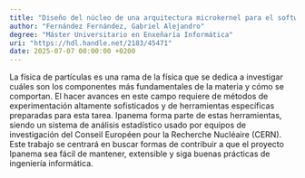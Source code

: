 ```yaml
---
title: "Diseño del núcleo de una arquitectura microkernel para el software de análisis de datos Ipanema y refactorización de los módulos de cálculo para su nuevo SDK"
author: "Fernández Fernández, Gabriel Alejandro"
degree: "Máster Universitario en Enxeñaría Informática"
uri: "https://hdl.handle.net/2183/45471"
date: 2025-07-07 00:00:00 +0200
---
```

La física de partículas es una rama de la física que se dedica a investigar cuáles son los componentes más fundamentales de la materia y cómo se comportan. El hacer avances en este campo requiere de métodos de experimentación altamente sofisticados y de herramientas específicas preparadas para esta tarea. Ipanema forma parte de estas herramientas, siendo un sistema de análisis estadístico usado por equipos de investigación del Conseil Européen pour la Recherche Nucléaire (CERN). Este trabajo se centrará en buscar formas de contribuir a que el proyecto Ipanema sea fácil de mantener, extensible y siga buenas prácticas de ingeniería informática.
